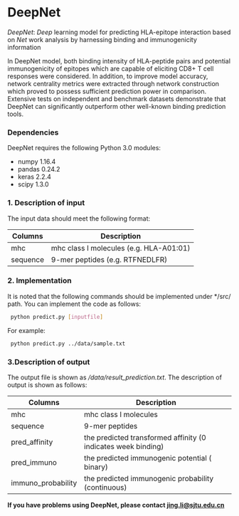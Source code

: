 # DeepNet
*DeepNet*: *Deep* learning model for predicting HLA-epitope interaction based on *Net* work analysis by harnessing binding and immunogenicity information

In DeepNet model, both binding intensity of HLA-peptide pairs and potential immunogenicity of epitopes which are capable of eliciting CD8+ T cell responses were considered. In addition, to improve model accuracy, network centrality metrics were extracted through network construction which proved to possess sufficient prediction power in comparison. Extensive tests on independent and benchmark datasets demonstrate that DeepNet can significantly outperform other well-known binding prediction tools. 

### Dependencies
DeepNet requires the following Python 3.0 modules:
- numpy 1.16.4
- pandas 0.24.2
- keras 2.2.4
- scipy 1.3.0

### 1. Description of input
The input data should meet the following format:

Columns  | Description
------------- | -------------
mhc | mhc class I molecules (e.g. HLA-A01:01)
sequence  | 9-mer peptides (e.g. RTFNEDLFR)

### 2. Implementation

It is noted that the following commands should be implemented under */src/ path. You can implement the code as follows:
   ```sh
    python predict.py [inputfile]
   ```
For example:
   ```sh
    python predict.py ../data/sample.txt
   ```
  ### 3.Description of output
  The output file is shown as */data/result_prediction.txt*. The description of output is shown as follows:
  
  Columns  | Description
------------- | -------------
mhc | mhc class I molecules 
sequence  | 9-mer peptides 
pred_affinity | the predicted transformed affinity (0 indicates week binding)
pred_immuno | the predicted immunogenic potential ( binary)
immuno_probability| the predicted immunogenic probability (continuous)



**If you have problems using DeepNet, please contact jing.li@sjtu.edu.cn**
